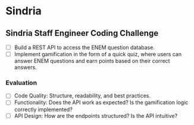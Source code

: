 # Sindria

## Sindria Staff Engineer Coding Challenge

- [ ] Build a REST API to access the ENEM question database.
- [ ] Implement gamification in the form of a quick quiz, where users can answer ENEM questions and earn points based on their correct answers.

### Evaluation

- [ ] Code Quality: Structure, readability, and best practices.
- [ ] Functionality: Does the API work as expected? Is the gamification logic correctly implemented?
- [ ] API Design: How are the endpoints structured? Is the API intuitive?

